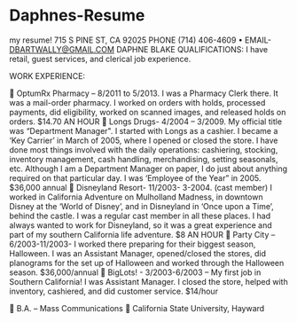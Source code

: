 # Daphnes-Resume
my resume!
715 S PINE ST, CA 92025
PHONE (714) 406-4609 • EMAIL- DBARTWALLY@GMAIL.COM
    DAPHNE BLAKE
QUALIFICATIONS:
	I have retail, guest services, and clerical job experience.

WORK EXPERIENCE:
	
	
	OptumRx Pharmacy – 8/2011 to 5/2013. I was a Pharmacy Clerk there. It was a mail-order pharmacy. I worked on orders with holds, processed payments, did eligibility, worked on scanned images, and released holds on orders. $14.70 AN HOUR
	Longs Drugs- 4/2004 – 3/2009. My official title was “Department Manager". I started with Longs as a cashier. I became a ‘Key Carrier’ in March of 2005, where I opened or closed the store. I have done most things involved with the daily operations: cashiering, stocking, inventory management, cash handling, merchandising, setting seasonals, etc.  Although I am a Department Manager on paper, I do just about anything required on that particular day. I was ‘Employee of the Year” in 2005. $36,000 annual
	Disneyland Resort- 11/2003- 3-2004. (cast member) I worked in California Adventure on Mulholland Madness, in downtown Disney at the ‘World of Disney’, and in Disneyland in ‘Once upon a Time’, behind the castle. I was a regular cast member in all these places. I had always wanted to work for Disneyland, so it was a great experience and part of my southern California life adventure. $8 AN HOUR
	Party City – 6/2003-11/2003- I worked there preparing for their biggest season, Halloween. I was an Assistant Manager, opened/closed the stores, did planograms for the set up of Halloween and worked through the Halloween season. $36,000/annual
	BigLots! - 3/2003-6/2003 – My first job in Southern California! I was Assistant Manager. I closed the store, helped with inventory, cashiered, and did customer service. $14/hour


	B.A. – Mass Communications
	California State University, Hayward 

	

